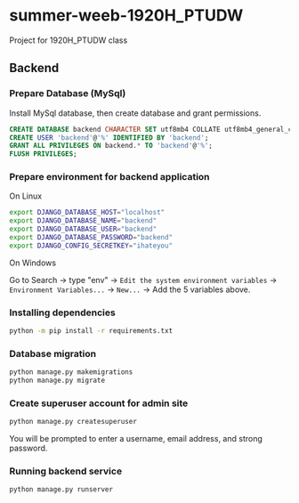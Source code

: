 # summer-weeb-1920H_PTUDW

Project for 1920H_PTUDW class

## Backend

### Prepare Database (MySql)

Install MySql database, then create database and grant permissions.

```sql
CREATE DATABASE backend CHARACTER SET utf8mb4 COLLATE utf8mb4_general_ci;
CREATE USER 'backend'@'%' IDENTIFIED BY 'backend';
GRANT ALL PRIVILEGES ON backend.* TO 'backend'@'%';
FLUSH PRIVILEGES;
```

### Prepare environment for backend application

On Linux

```bash
export DJANGO_DATABASE_HOST="localhost"
export DJANGO_DATABASE_NAME="backend"
export DJANGO_DATABASE_USER="backend"
export DJANGO_DATABASE_PASSWORD="backend"
export DJANGO_CONFIG_SECRETKEY="ihateyou"
```

On Windows

Go to Search -> type "env" -> `Edit the system environment variables` -> `Environment Variables...` -> `New...` -> Add the 5 variables above.

### Installing dependencies

```bash
python -m pip install -r requirements.txt
```

### Database migration

```bash
python manage.py makemigrations
python manage.py migrate
```

### Create superuser account for admin site

```bash
python manage.py createsuperuser
```
You will be prompted to enter a username, email address, and strong password.


### Running backend service

```bash
python manage.py runserver
```
